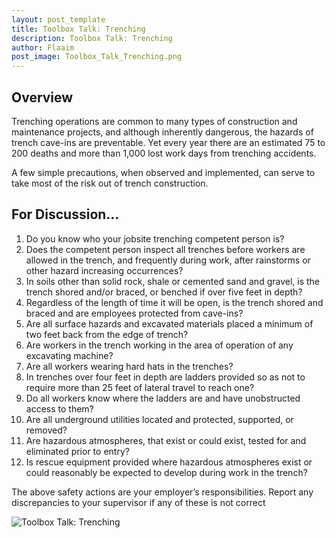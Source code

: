 ```yaml
---
layout: post_template
title: Toolbox Talk: Trenching 
description: Toolbox Talk: Trenching  
author: Flaaim
post_image: Toolbox_Talk_Trenching.png
---
```




## Overview

Trenching operations are common to many types of construction and maintenance projects, and although inherently dangerous, the hazards of trench cave-ins are preventable.  Yet every year there are an estimated 75 to 200 deaths and more than 1,000 lost work days from trenching accidents.

A few simple precautions, when observed and implemented, can serve to take most of the risk out of trench construction.

## For Discussion...

1. Do you know who your jobsite trenching competent person is?
2. Does the competent person inspect all trenches before workers are allowed in the trench, and frequently during work, after rainstorms or other hazard increasing occurrences?
3. In soils other than solid rock, shale or cemented sand and gravel, is the trench shored and/or braced, or benched if over five feet in depth?
4. Regardless of the length of time it will be open, is the trench shored and braced and are employees protected from cave-ins?
5. Are all surface hazards and excavated materials placed a minimum of two feet back from the edge of trench?
6. Are workers in the trench working in the area of operation of any excavating machine?
7. Are all workers wearing hard hats in the trenches?
8. In trenches over four feet in depth are ladders provided so as not to require more than 25 feet of lateral travel to reach one?
9. Do all workers know where the ladders are and have unobstructed access to them?
10. Are all underground utilities located and protected, supported, or removed?
11. Are hazardous atmospheres, that exist or could exist, tested for and eliminated prior to entry?
12. Is rescue equipment provided where hazardous atmospheres exist or could reasonably be expected to develop during work in the trench?

The above safety actions are your employer’s responsibilities.  Report any discrepancies to your supervisor if any of these is not correct

![Toolbox Talk: Trenching](https://safetyworkblog.com/assets/img/Toolbox_Talk_Trenching.png)
